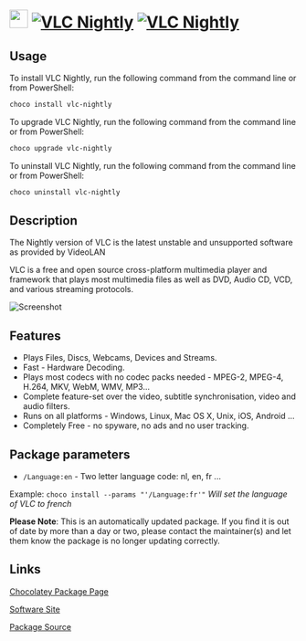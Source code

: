 ﻿# <img src="https://cdn.jsdelivr.net/gh/mkevenaar/chocolatey-packages@a562571bebc3bd7f25660341bd2ab5db86f5ff25/icons/vlc-nightly.png" width="32" height="32"/> [![VLC Nightly](https://img.shields.io/chocolatey/v/vlc-nightly.svg?label=VLC+Nightly)](https://community.chocolatey.org/packages/vlc-nightly) [![VLC Nightly](https://img.shields.io/chocolatey/dt/vlc-nightly.svg)](https://community.chocolatey.org/packages/vlc-nightly)

## Usage

To install VLC Nightly, run the following command from the command line or from PowerShell:

```powershell
choco install vlc-nightly
```

To upgrade VLC Nightly, run the following command from the command line or from PowerShell:

```powershell
choco upgrade vlc-nightly
```

To uninstall VLC Nightly, run the following command from the command line or from PowerShell:

```powershell
choco uninstall vlc-nightly
```

## Description

The Nightly version of VLC is the latest unstable and unsupported software as provided by VideoLAN

VLC is a free and open source cross-platform multimedia player and framework that plays most multimedia files as well as DVD, Audio CD, VCD, and various streaming protocols.

![Screenshot](https://i.imgur.com/DEG19Fs.png)

## Features

- Plays Files, Discs, Webcams, Devices and Streams.
- Fast - Hardware Decoding.
- Plays most codecs with no codec packs needed - MPEG-2, MPEG-4, H.264, MKV, WebM, WMV, MP3...
- Complete feature-set over the video, subtitle synchronisation, video and audio filters.
- Runs on all platforms - Windows, Linux, Mac OS X, Unix, iOS, Android ...
- Completely Free - no spyware, no ads and no user tracking.

## Package parameters

- `/Language:en` - Two letter language code: nl, en, fr ...

Example: `choco install --params "'/Language:fr'"` *Will set the language of VLC to french*

**Please Note**: This is an automatically updated package. If you find it is
out of date by more than a day or two, please contact the maintainer(s) and
let them know the package is no longer updating correctly.


## Links

[Chocolatey Package Page](https://community.chocolatey.org/packages/vlc-nightly)

[Software Site](https://nightlies.videolan.org/index.html)

[Package Source](https://github.com/mkevenaar/chocolatey-packages/tree/master/automatic/vlc-nightly)


